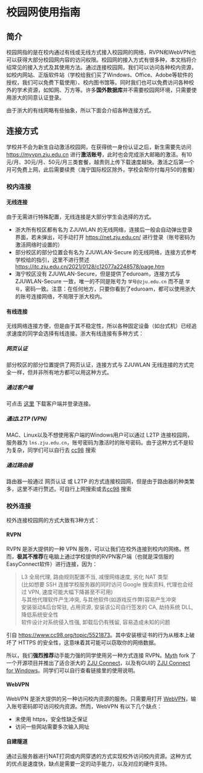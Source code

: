 # 校园网使用指南

## 简介

校园网指的是在校内通过有线或无线方式接入校园网的网络，RVPN和WebVPN也可以获得大部分校园网内容的访问权限。校园网的接入方式有很多种，本文档将介绍常见的接入方式及其使用方法。通过连接校园网，我们可以访问各种校内资源，如校内网站、正版软件站（学校给我们买了Windows、Office、Adobe等软件的授权，我们可以免费下载使用）、校内图书馆等。同时我们也可以免费访问各种校外的学术资源，如知网、万方等。许多**国外数据库**并不需要校园网环境，只需要使用浙大的同意认证登录。  

由于浙大的有线网略有些抽象，所以下面会介绍各种连接方式。  

## 连接方式

学校并不会为新生自动激活校园网，在获得统一身份认证之后，新生需要先访问 <https://myvpn.zju.edu.cn> 进行**激活账号**，此时也会完成浙大邮箱的激活。有10元/月、30元/月、50元/月三类套餐，越贵则上传下载速度越快。激活之后第一个月可免费上网，此后需要续费（海宁国际校区除外，学校会帮你付每月50的套餐）

### 校内连接

#### 无线连接

由于无需进行特殊配置，无线连接是大部分学生会选择的方式。  

- 浙大所有校区都有名为 ZJUWLAN 的无线网络，连接后一般会自动弹出登录界面，若未弹出，可手动打开 <https://net.zju.edu.cn/> 进行登录（账号密码为激活网络时设置的）  
- 部分校区的部分位置会有名为 ZJUWLAN-Secure 的无线网络，连接方式参考学校给的指引，这里不进行赘述 <https://itc.zju.edu.cn/2021/0128/c12077a2248578/page.htm>  
- 海宁校区没有 ZJUWLAN-Secure，但是提供了eduroam，连接方式与 ZJUWLAN-Secure 一致，唯一的不同是账号为 `学号@zju.edu.cn` 而不是 `学号`，密码一致。注意：在任何地方，只要你看到了eduroam，都可以使用浙大的账号连接网络，不局限于浙大校内。

#### 有线连接

无线网络连接方便，但是由于其不稳定性，所以各种固定设备（如台式机）已经追求速度的同学会选择有线连接。浙大有线连接有多种方式：

##### 网页认证

部分校区的部分位置提供了网页认证，连接方式与 ZJUWLAN 无线连接的方式完全一样，但并非所有地方都可以用这种方式。  

##### 通过客户端

可点击 [这里](https://zuits.zju.edu.cn/2017/0622/c12077a629723/page.htm) 下载客户端并登录连接。  

##### 通过L2TP (VPN)

MAC、Linux以及不想使用客户端的Windows用户可以通过 L2TP 连接校园网，服务器为 `lns.zju.edu.cn`，账号密码为激活时的账号密码。由于这种方式不是较为复杂，同学们可以自行去 [cc98](https://www.cc98.org/) 搜索

##### 通过路由器

路由器一般通过 网页认证 或 L2TP 的方式连接校园网，但是由于路由器的种类繁多，这里不进行赘述。可自行上网搜索或去[cc98](https://www.cc98.org/) 搜索

### 校外连接

校外连接校园网的方式大致有3种方式：  

#### RVPN

RVPN 是浙大提供的一种 VPN 服务，可以让我们在校外连接到校内的网络。然而，**极其不推荐**在电脑上通过学校提供的RVPN客户端（也就是深信服的EasyConnect软件）进行连接，因为：  
> L3 全局代理, 路由规则配置不当, 减慢网络速度, 劣化 NAT 类型  
> (比如想要 SSH 连接学校服务器的同时访问 Google 搜索资料, 代理也会经过 VPN, 速度可能大幅下降甚至不可用)  
> 与其他代理软件产生冲突, 与其他软件(如游戏反作弊)容易产生冲突  
> 安装驱动&后台常驻, 占用资源, 安装该公司自行签发的 CA, 劫持系统 DLL, 降低系统安全性  
> 软件设计对系统侵入性强, 卸载后仍有残留, 容易造成未知的问题  

引自 <https://www.cc98.org/topic/5521873>。其中安装根证书的行为从根本上破坏了 HTTPS 的安全性，这意味着其可能可以窃取你的网络数据。  

所以，我们**强烈推荐**动手能力强的同学使用另一种方式连接 RVPN。[Myth](https://github.com/Mythologyli) fork 了一个开源项目并推出了适合浙大的 [ZJU Connect](https://github.com/Mythologyli/zju-connect)，以及有GUI的 [ZJU Connect for Windows](https://github.com/mythologyli/zju-connect-for-Windows)。同学们可以自行查看链接里的使用说明。

#### WebVPN

WebVPN 是浙大提供的另一种访问校内资源的服务。只需要用打开 [WebVPN](https://webvpn.zju.edu.cn/)，输入账号密码即可访问校内资源。然而，WebVPN 有以下几个缺点：

- 未使用 https，安全性缺乏保证
- 访问一些网站需要多次输入网址

#### 自建隧道

通过云服务器进行NAT打洞或内网穿透的方式实现校外访问校内资源。这种方式的优点是速度快，缺点是需要一定的动手能力，以及对应的硬件支持。  
